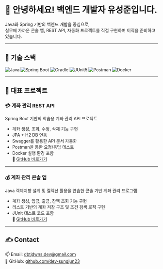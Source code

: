 # 👋 안녕하세요! 백엔드 개발자 유성준입니다.

Java와 Spring 기반의 백엔드 개발을 중심으로,  
실무에 가까운 콘솔 앱, REST API, 자동화 프로젝트를 직접 구현하며 이직을 준비하고 있습니다.

---

## 🔨 기술 스택

![Java](https://img.shields.io/badge/Java-007396?style=flat&logo=Java&logoColor=white)
![Spring Boot](https://img.shields.io/badge/Spring%20Boot-6DB33F?style=flat&logo=Spring-Boot&logoColor=white)
![Gradle](https://img.shields.io/badge/Gradle-02303A?style=flat&logo=Gradle&logoColor=white)
![JUnit5](https://img.shields.io/badge/JUnit5-25A162?style=flat&logo=JUnit5&logoColor=white)
![Postman](https://img.shields.io/badge/Postman-FF6C37?style=flat&logo=Postman&logoColor=white)
![Docker](https://img.shields.io/badge/Docker-2496ED?style=flat&logo=Docker&logoColor=white)

---

## 📘 대표 프로젝트

### 💳 계좌 관리 REST API
Spring Boot 기반의 학습용 계좌 관리 API 프로젝트  
- 계좌 생성, 조회, 수정, 삭제 기능 구현  
- JPA + H2 DB 연동  
- Swagger를 활용한 API 문서 자동화  
- Postman을 통한 요청/응답 테스트  
- Docker 실행 환경 포함  
🔗 [GitHub 바로가기](https://github.com/dev-sungjun23/account-manager-api)

---

### 💰 계좌 관리 콘솔 앱
Java 객체지향 설계 및 컬렉션 활용을 연습한 콘솔 기반 계좌 관리 프로그램  
- 계좌 생성, 입금, 출금, 잔액 조회 기능 구현  
- 리스트 기반의 계좌 저장 구조 및 조건 검색 로직 구현  
- JUnit 테스트 코드 포함  
🔗 [GitHub 바로가기](https://github.com/dev-sungjun23/account-manager-console)

---

## ✍️ Contact

📫 Email: dbtjdwns.dev@gmail.com  
🔗 GitHub: [github.com/dev-sungjun23](https://github.com/dev-sungjun23)
